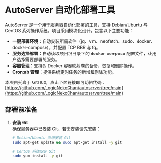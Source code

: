 # AutoServer 自动化部署工具

AutoServer 是一个用于服务器自动化部署的工具，支持 Debian/Ubuntu 与 CentOS 系列操作系统。项目采用模块化设计，包含以下主要功能：

- **一键部署环境**：自动安装所需软件（jq、vim、neofetch、sudo、docker、docker-compose），并配置 TCP BBR 与 fq。
- **服务选择部署**：自动读取项目根目录下的 docker-compose 配置文件，让用户选择需要部署的服务。
- **容器管理**：支持对 Docker 容器映射卷的备份、恢复和删除操作。
- **Crontab 管理**：提供系统定时任务的新增和删除功能。

本项目托管于 GitHub，点击下面链接即可访问代码：
[https://github.com/LogicNekoChan/autoserver/tree/main](https://github.com/LogicNekoChan/autoserver/tree/main)

## 部署前准备

1. **安装 Git**  
   确保服务器中已安装 Git，若未安装请先安装：
   ```bash
   # Debian/Ubuntu 系统安装 Git
   sudo apt-get update && sudo apt-get install -y git

   # CentOS 系统安装 Git
   sudo yum install -y git
